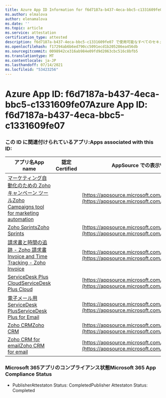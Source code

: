 ```yaml
---
title: Azure App ID Information for f6d7187a-b437-4eca-bbc5-c1331609fe07
ms.author: elmalova
author: elenamalova
ms.date: ''
ms.topic: article
ms.service: attestation
certification_type: attested
description: f6d7187a-b437-4eca-bbc5-c1331609fe07 で使用可能なすべてのセキュリティおよびコンプライアンス情報。
ms.openlocfilehash: f17294ab6b6ed790cc5091ecd1b205286ea456db
ms.sourcegitcommit: 0098942ce316ab984e09fd9d2063cbc516c8bfb5
ms.translationtype: MT
ms.contentlocale: ja-JP
ms.lasthandoff: 07/14/2021
ms.locfileid: "53423256"
---
```

# <a name="azure-app-id-f6d7187a-b437-4eca-bbc5-c1331609fe07"></a><span data-ttu-id="c0c52-103">Azure App ID: f6d7187a-b437-4eca-bbc5-c1331609fe07</span><span class="sxs-lookup"><span data-stu-id="c0c52-103">Azure App ID: f6d7187a-b437-4eca-bbc5-c1331609fe07</span></span>


### <a name="apps-associated-with-this-id"></a><span data-ttu-id="c0c52-104">この ID に関連付けられているアプリ:</span><span class="sxs-lookup"><span data-stu-id="c0c52-104">Apps associated with this ID:</span></span>
| <span data-ttu-id="c0c52-105">**アプリ名**</span><span class="sxs-lookup"><span data-stu-id="c0c52-105">**App name**</span></span> | <span data-ttu-id="c0c52-106">**認定**</span><span class="sxs-lookup"><span data-stu-id="c0c52-106">**Certified**</span></span> | <span data-ttu-id="c0c52-107">**AppSource での表示**</span><span class="sxs-lookup"><span data-stu-id="c0c52-107">**View in AppSource**</span></span> |
|-|-|-|
| [<span data-ttu-id="c0c52-108">マーケティング自動化のための Zoho キャンペーン ツール</span><span class="sxs-lookup"><span data-stu-id="c0c52-108">Zoho Campaigns tool for marketing automation</span></span>](https://docs.microsoft.com/en-us/microsoft-365-app-certification/forward/WA104380835) |  | [https://appsource.microsoft.com/product/office/WA104380835](https://appsource.microsoft.com/product/office/WA104380835) |
| [<span data-ttu-id="c0c52-109">Zoho Sprints</span><span class="sxs-lookup"><span data-stu-id="c0c52-109">Zoho Sprints</span></span>](https://docs.microsoft.com/en-us/microsoft-365-app-certification/forward/WA200000188) |  | [https://appsource.microsoft.com/product/office/WA200000188](https://appsource.microsoft.com/product/office/WA200000188) |
| [<span data-ttu-id="c0c52-110">請求書と時間の追跡 - Zoho 請求書</span><span class="sxs-lookup"><span data-stu-id="c0c52-110">Invoice and Time Tracking - Zoho Invoice</span></span>](https://docs.microsoft.com/en-us/microsoft-365-app-certification/forward/WA104381067) |  | [https://appsource.microsoft.com/product/office/WA104381067](https://appsource.microsoft.com/product/office/WA104381067) |
| [<span data-ttu-id="c0c52-111">ServiceDesk Plus Cloud</span><span class="sxs-lookup"><span data-stu-id="c0c52-111">ServiceDesk Plus Cloud</span></span>](https://docs.microsoft.com/en-us/microsoft-365-app-certification/forward/WA200000037) |  | [https://appsource.microsoft.com/product/office/WA200000037](https://appsource.microsoft.com/product/office/WA200000037) |
| [<span data-ttu-id="c0c52-112">電子メール用 ServiceDesk Plus</span><span class="sxs-lookup"><span data-stu-id="c0c52-112">ServiceDesk Plus for Email</span></span>](https://docs.microsoft.com/en-us/microsoft-365-app-certification/forward/WA104381518) |  | [https://appsource.microsoft.com/product/office/WA104381518](https://appsource.microsoft.com/product/office/WA104381518) |
| [<span data-ttu-id="c0c52-113">Zoho CRM</span><span class="sxs-lookup"><span data-stu-id="c0c52-113">Zoho CRM</span></span>](https://docs.microsoft.com/en-us/microsoft-365-app-certification/forward/WA104382094) |  | [https://appsource.microsoft.com/product/office/WA104382094](https://appsource.microsoft.com/product/office/WA104382094) |
| [<span data-ttu-id="c0c52-114">Zoho CRM for email</span><span class="sxs-lookup"><span data-stu-id="c0c52-114">Zoho CRM for email</span></span>](https://docs.microsoft.com/en-us/microsoft-365-app-certification/forward/WA104379468) |  | [https://appsource.microsoft.com/product/office/WA104379468](https://appsource.microsoft.com/product/office/WA104379468) |

### <a name="microsoft-365-app-compliance-status"></a><span data-ttu-id="c0c52-115">Microsoft 365アプリのコンプライアンス状態</span><span class="sxs-lookup"><span data-stu-id="c0c52-115">Microsoft 365 App Compliance Status</span></span>
- <span data-ttu-id="c0c52-116">PublisherAttestaton Status: Completed</span><span class="sxs-lookup"><span data-stu-id="c0c52-116">Publisher Attestaton Status: Completed</span></span>
